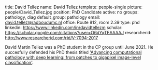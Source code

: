 title: David Tellez
name: David Tellez
template: people-single
picture: people/David_Tellez.jpg
position: PhD Candidate
active: no
groups: pathology, diag
default_group: pathology
email: david.tellez@radboudumc.nl
office: Route 812, room 2.39
type: phd
linkedin: https://www.linkedin.com/in/davidtellezm
scholar: https://scholar.google.com/citations?user=O6dYqTEAAAAJ
researcherid: http://www.researcherid.com/rid/V-7094-2017

David Martin Tellez was a PhD student in the CP group until June 2021. He succesfully defended his PhD thesis titled ['Advancing computational pathology with deep learning: from patches to gigapixel image-level classification'](https://www.computationalpathologygroup.eu/publications/tell21a/).
